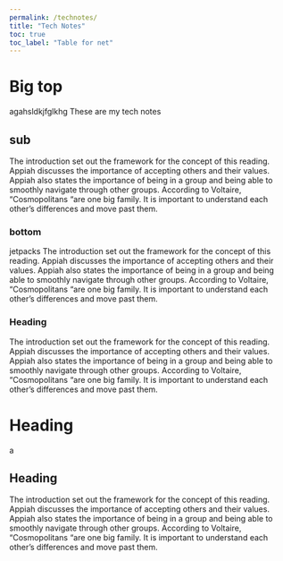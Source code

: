```yaml
---
permalink: /technotes/
title: "Tech Notes"
toc: true
toc_label: "Table for net"
---
```

# Big top
agahsldkjfglkhg
These are my tech notes
## sub
The introduction set out the framework for the concept of this reading. Appiah discusses the importance of accepting others and their values. Appiah also states the importance of being in a group and being able to smoothly navigate through other groups. According to Voltaire, “Cosmopolitans “are one big family. It is important to understand each other’s differences and move past them.


### bottom
jetpacks
The introduction set out the framework for the concept of this reading. Appiah discusses the importance of accepting others and their values. Appiah also states the importance of being in a group and being able to smoothly navigate through other groups. According to Voltaire, “Cosmopolitans “are one big family. It is important to understand each other’s differences and move past them.

### Heading
The introduction set out the framework for the concept of this reading. Appiah discusses the importance of accepting others and their values. Appiah also states the importance of being in a group and being able to smoothly navigate through other groups. According to Voltaire, “Cosmopolitans “are one big family. It is important to understand each other’s differences and move past them.

# Heading
a
## Heading
The introduction set out the framework for the concept of this reading. Appiah discusses the importance of accepting others and their values. Appiah also states the importance of being in a group and being able to smoothly navigate through other groups. According to Voltaire, “Cosmopolitans “are one big family. It is important to understand each other’s differences and move past them.
